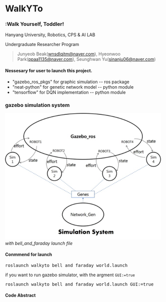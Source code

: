 # WalkYTo
### :Walk Yourself, Toddler!

Hanyang University, Robotics, CPS & AI LAB

Undergraduate Researcher Program
>Junyeob Beak(wnsdlqjtm@naver.com), Hyeonwoo Park(ppaa1135@naver.com), Seunghwan Yu(sinanju06@naver.com)


#### Nessesary for user to launch this project.
- "gazebo_ros_pkgs" for graphic simulation -- ros package
- "neat-python" for genetic network model -- python module
- "tensorflow" for DQN implementation -- python module


### gazebo simulation system
![Image](https://github.com/CUN-bjy/WalkYTo/blob/master/system.jpg?raw=true)
*with bell_and_faraday launch file*



#### Conmmend for launch
<pre>roslaunch walkyto bell_and_faraday_world.launch</pre>

if you want to run gazebo simulator, with the argment `GUI:=true`
<pre>roslaunch walkyto bell_and_faraday_world.launch GUI:=true</pre>

#### Code Abstract
